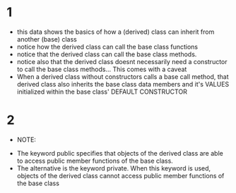 # 1
- this data shows the basics of how a (derived) class can inherit from another (base) class
- notice how the derived class can call the base class functions
- notice that the derived class can call the base class methods.
- notice also that the derived class doesnt necessarily need a constructor to call the base class methods... This comes with a caveat
- When a derived class without constructors calls a base call method, 
that derived class also inherits the base class data members and it's VALUES initialized within the base class' DEFAULT CONSTRUCTOR

# 2
* NOTE: 
- The keyword public specifies that objects of the derived class are able to access public member functions of the base class.
- The alternative is the keyword private. When this keyword is used, objects of the derived class cannot access public member functions of the base class